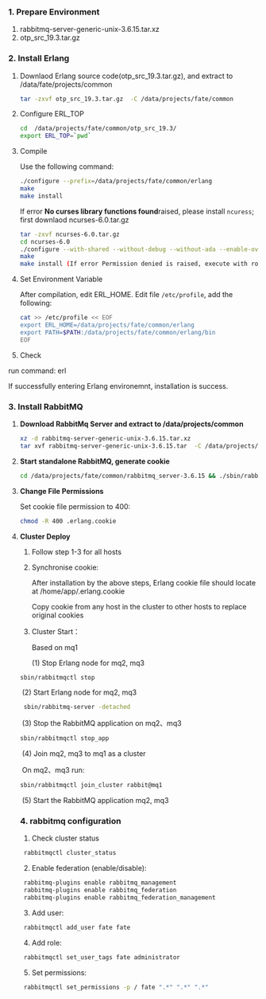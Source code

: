 ### 1. Prepare Environment

1. rabbitmq-server-generic-unix-3.6.15.tar.xz
2. otp_src_19.3.tar.gz

### 2. Install Erlang

1. Downlaod Erlang source code(otp_src_19.3.tar.gz), and extract to /data/fate/projects/common

   ```bash
   tar -zxvf otp_src_19.3.tar.gz  -C /data/projects/fate/common
   ```

2. Configure ERL_TOP

   ```bash
   cd  /data/projects/fate/common/otp_src_19.3/
   export ERL_TOP=`pwd`
   ```

3. Compile

   Use the following command:

   ```bash
   ./configure --prefix=/data/projects/fate/common/erlang
   make
   make install
   ```

   If error **No curses library functions found**raised, please install ``ncuress``; first downlaod ncurses-6.0.tar.gz

   ```bash
   tar -zxvf ncurses-6.0.tar.gz
   cd ncurses-6.0
   ./configure --with-shared --without-debug --without-ada --enable-overwrite  
   make
   make install (If error Permission denied is raised, execute with root priviliges)
   ```

4. Set Environment Variable

   After compilation, edit ERL_HOME. Edit file `/etc/profile`, add the following:

   ```bash
   cat >> /etc/profile << EOF
   export ERL_HOME=/data/projects/fate/common/erlang
   export PATH=$PATH:/data/projects/fate/common/erlang/bin
   EOF
   ```

5.  Check

   run command: erl
   
   If successfully entering Erlang environemnt, installation is success.

### 3. Install RabbitMQ

1. **Download RabbitMq Server and extract to /data/projects/common**

   ```bash
   xz -d rabbitmq-server-generic-unix-3.6.15.tar.xz
   tar xvf rabbitmq-server-generic-unix-3.6.15.tar  -C /data/projects/fate/common
   ```

2. **Start standalone RabbitMQ, generate cookie**

   ```bash
   cd /data/projects/fate/common/rabbitmq_server-3.6.15 && ./sbin/rabbitmq-server -detached
   ```

3. **Change File Permissions**

   Set cookie file permission to 400:

   ```bash
   chmod -R 400 .erlang.cookie 
   ```

4. **Cluster Deploy**

   1. Follow step 1-3 for all hosts

   2. Synchronise cookie: 

      After installation by the above steps, Erlang cookie file should locate at /home/app/.erlang.cookie

      	Copy cookie from any host in the cluster to other hosts to replace original cookies

   3. Cluster Start：

      Based on mq1

      (1) Stop Erlang node for mq2, mq3

    ```bash
    sbin/rabbitmqctl stop
    ```

   ​	(2) Start Erlang node for mq2, mq3

    ```bash
   ​ sbin/rabbitmq-server -detached
    ```

   ​	(3) Stop the RabbitMQ application on mq2、mq3

     ```bash
    sbin/rabbitmqctl stop_app
     ```

   ​	(4) Join mq2, mq3 to mq1 as a cluster

   ​   On mq2、mq3 run:

     ```bash
     sbin/rabbitmqctl join_cluster rabbit@mq1
     ```

   ​	(5) Start the RabbitMQ application mq2, mq3
   ​                     

   ### 4. rabbitmq configuration 

   1. Check cluster status

   ```bash
    rabbitmqctl cluster_status
   ```

   2. Enable federation (enable/disable):

   ```bash
    rabbitmq-plugins enable rabbitmq_management
    rabbitmq-plugins enable rabbitmq_federation
    rabbitmq-plugins enable rabbitmq_federation_management  
   ```

   3. Add user:

   ```bash
    rabbitmqctl add_user fate fate
   ```
   4. Add role:

   ```bash
    rabbitmqctl set_user_tags fate administrator
   ```

   5. Set permissions:

   ```bash
    rabbitmqctl set_permissions -p / fate ".*" ".*" ".*" 
   ```
